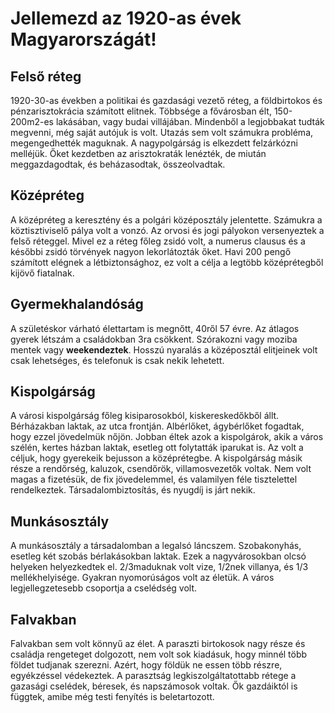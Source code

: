 # Jellemezd az 1920-as évek Magyarországát!

## Felső réteg
1920-30-as években a politikai és gazdasági vezető réteg, a földbirtokos és pénzarisztokrácia számított elitnek. Többsége a fővárosban élt, 150-200m2-es lakásában, vagy budai villájában. Mindenből a legjobbakat tudták megvenni, még saját autójuk is volt. Utazás sem volt számukra probléma, megengedhették maguknak. A nagypolgárság is elkezdett felzárkózni melléjük. Őket kezdetben az arisztokraták lenézték, de miután meggazdagodtak, és beházasodtak, összeolvadtak. 

## Középréteg
A középréteg a keresztény és a polgári középosztály jelentette. Számukra a köztisztiviselő pálya volt a vonzó. Az orvosi és jogi pályokon versenyeztek a felső réteggel. Mivel ez a réteg főleg zsidó volt, a numerus clausus és a későbbi zsidó törvények nagyon lekorlátozták őket. Havi 200 pengő számított elégnek a létbiztonsághoz, ez volt a célja a legtöbb középrétegből kijövő fiatalnak. 

## Gyermekhalandóság
A születéskor várható élettartam is megnőtt, 40ről 57 évre. Az átlagos gyerek létszám a családokban 3ra csökkent. Szórakozni vagy moziba mentek vagy **weekendeztek**. Hosszú nyaralás a középosztál elitjeinek volt csak lehetséges, és telefonuk is csak nekik lehetett. 

## Kispolgárság
A városi kispolgárság főleg kisiparosokból, kiskereskedőkből állt. Bérházakban laktak, az utca frontján. Albérlőket, ágybérlőket fogadtak, hogy ezzel jövedelmük nőjön. Jobban éltek azok a kispolgárok, akik a város szélén, kertes házban laktak, esetleg ott folytatták iparukat is. Az volt a céljuk, hogy gyerekeik bejusson a középrétegbe. A kispolgárság másik része a rendőrség, kaluzok, csendőrök, villamosvezetők voltak. Nem volt magas a fizetésük, de fix jövedelemmel, és valamilyen féle tisztelettel rendelkeztek. Társadalombiztosítás, és nyugdíj is járt nekik.

## Munkásosztály
A munkásosztály a társadalomban a legalsó láncszem. Szobakonyhás, esetleg két szobás bérlakásokban laktak. Ezek a nagyvárosokban olcsó helyeken helyezkedtek el. 2/3maduknak volt vize, 1/2nek villanya, és 1/3 mellékhelyisége. Gyakran nyomorúságos volt az életük. A város legjellegzetesebb csoportja a cselédség volt.

## Falvakban
Falvakban sem volt könnyű az élet. A paraszti birtokosok nagy része és családja rengeteget dolgozott, nem volt sok kiadásuk, hogy minnél több földet tudjanak szerezni. Azért, hogy földük ne essen több részre, egyékzéssel védekeztek. A parasztság legkiszolgáltatottabb rétege a gazasági cselédek, béresek, és napszámosok voltak. Ők gazdáiktól is függtek, amibe még testi fenyítés is beletartozott. 